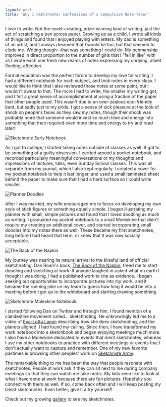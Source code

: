 ```yaml
---
layout: post
title: 'Why I Sketchnote: Confessions of a Compulsive Note-Taker'
---
```

I love to write. Not the novel-creating, prize-winning kind of writing, just the act of scratching a pen across paper. Growing up as a child, I wrote all kinds of things and found that I enjoyed playing with letters. My dad is something of an artist, and I always dreamed that I would be too, but that seemed to elude me. Writing though&mdash;that was something I could do. My penmanship improved in direct proportion to the number of girls that I "fell in like" with as I wrote each one fresh new reams of notes expressing my undying, albeit fleeting, affection.

Formal education was the perfect forum to develop my love for writing. I had a different notebook for each subject, and took notes in every class. I would like to think that I also reviewed those notes at some point, but I wouldn't swear to that. The more I had to write, the smaller my writing got, and I felt a great sense of accomplishment at using a fraction of the paper that other people used. This wasn't due to an over-zealous eco-friendly bent, but sadly just to my pride. I got a sense of sick pleasure at the look of shock on people's faces as they saw my notes, though their shock was probably more that someone would invest so much time and energy into something that then required even more time and energy to try and read later!

<img class="post-image-right post-image-s" alt="Sketchnote Early Notebook" src="//media.bsn.io/img/posts/sketchnote-early-notebook.jpg">

As I got to college, I started taking notes outside of classes as well. It got to be something of a guilty obsession. I carried around a pocket notebook, and recorded particularly meaningful conversations or my thoughts and impressions of lectures, talks, even Sunday School classes. This was all separate from my journal, which I also kept regularly. I created a cover for my pocket notebook to help it last longer, and used a small laminated sheet behind the paper to make sure that I had a hard surface so I could write smaller.

<img class="post-image-right post-image-s" alt="Planner Doodles" src="//media.bsn.io/img/posts/planner-doodles.png">

After I was married, my wife encouraged me to focus on developing my own style of stick figures or something equally simple. I began illustrating my planner with small, simple pictures and found that I loved doodling as much as writing. I graduated my pocket notebook to a small Moleskine that didn't require my creating an additional cover, and started incorporating small doodles into my notes there as well. These became my first sketchnotes, long before I had heard that term, or knew that it was now socially acceptable.

<img class="post-image-right post-image-s" alt="The Back of the Napkin" src="//media.bsn.io/img/posts/the-back-of-the-napkin.jpg">

My journey was nearing its natural arrival to the blissful land of official sketchnoting. Dan Roam's book, <a class="link" href="http://www.danroam.com/the-back-of-the-napkin/">The Back of the Napkin</a>, freed me to start doodling and sketching at work. If anyone laughed or asked what on earth I thought I was doing, I had a published work to cite as evidence. I began seeking out opportunities to incorporate pictures into my work, and it became the running joke on my team to guess how long it would be into a meeting before I got up to the whiteboard and starting drawing something.

<img class="post-image-right post-image-s" alt="Sketchnote Moleskine Notebook" src="//media.bsn.io/img/posts/sketchnote-moleskine-notebook.jpg">

I started following Dan on Twitter and through him, I found mention of a clandestine movement called&hellip; sketchnoting. He unknowingly led me to a video of <a class="link" href="http://www.evalotta.net/">Eva-Lotta Lamm</a> describing how she does sketchnoting, and the planets aligned. I had found my calling. Since then, I have transformed my work notebook into a sketchbook and began enjoying meetings much more. I also have a Moleskine dedicated to events that merit sketchnotes, whereas I use my other notebooks to practice with different meetings or events that I don't actually want to capture and remember. One of my new favorite pastimes is browsing other peoples' work on <a class="link" href="http://sketchnotearmy.com/">Sketchnote Army</a>.

The remarkable thing to me has been the way that people resonate with sketchnotes. People at work ask if they can sit next to me during company meetings so that they can watch me take notes. My kids even like to look at what I have done at work because there are fun pictures. Hopefully you connect with them as well. If so, come back often and I will keep posting my latest sketchnotes. Even better, give it a try yourself!

Check out my growing <a class="link" href="{{site.baseurl}}/gallery">gallery</a> to see my sketchnotes.